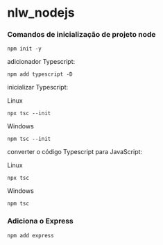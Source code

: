 # nlw_nodejs
 
### Comandos de inicialização de projeto node

    npm init -y

adicionador Typescript:

    npm add typescript -D

inicializar Typescript:

  Linux

    npx tsc --init
  
  Windows
  
    npm tsc --init

converter o código Typescript para JavaScript:

  Linux

    npx tsc

  Windows

    npm tsc

### Adiciona o Express

    npm add express

